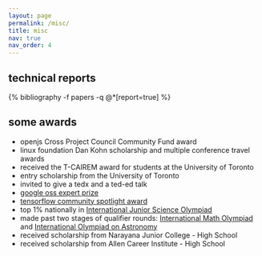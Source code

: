 ```yaml
---
layout: page
permalink: /misc/
title: misc
nav: true
nav_order: 4
---
```


## technical reports

<div class="publications">
  {% bibliography -f papers -q @*[report=true] %}
</div>

## some awards

- openjs Cross Project Council Community Fund award
- linux foundation Dan Kohn scholarship and multiple conference travel awards
- received the T-CAIREM award for students at the University of Toronto
- entry scholarship from the University of Toronto
- invited to give a tedx and a ted-ed talk
- [google oss expert prize](https://www.kaggle.com/google-oss-expert-prize-winners)
- [tensorflow community spotlight award](https://x.com/TensorFlow/status/1504880315545923592)
- top 1% nationally in [International Junior Science Olympiad](https://www.ijsoweb.org/)
- made past two stages of qualifier rounds: [International Math Olympiad](https://www.imo-official.org/) and [International Olympiad on Astronomy](https://www.ioaastrophysics.org/)
- received scholarship from Narayana Junior College - High School
- received scholarship from Allen Career Institute - High School

